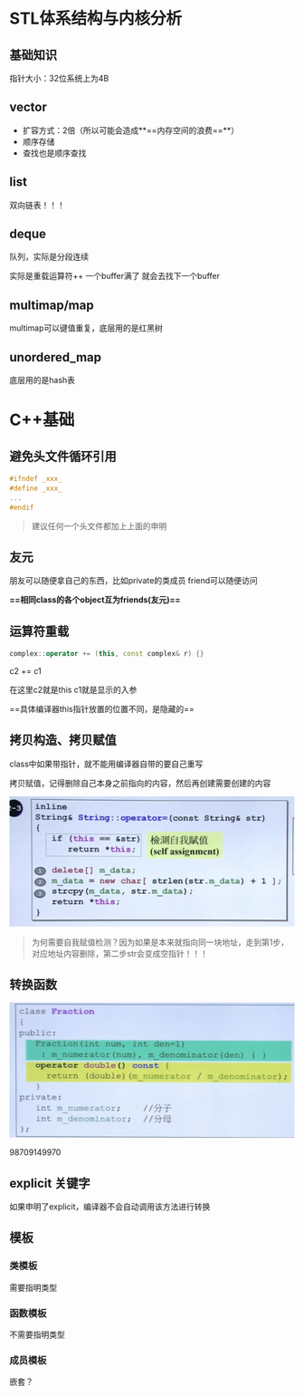 # STL体系结构与内核分析

## 基础知识 

指针大小：32位系统上为4B

## vector

* 扩容方式：2倍（所以可能会造成**==内存空间的浪费==**）
* 顺序存储
* 查找也是顺序查找

## list

双向链表！！！



## deque

队列，实际是分段连续

实际是重载运算符++  一个buffer满了 就会去找下一个buffer



## multimap/map

multimap可以键值重复，底层用的是红黑树

## unordered_map

底层用的是hash表

# C++基础

##   避免头文件循环引用

```C++
#ifndef _xxx_
#define _xxx_
...
#endif
```

> 建议任何一个头文件都加上上面的申明

## 友元

朋友可以随便拿自己的东西，比如private的类成员 friend可以随便访问

**==相同class的各个object互为friends(友元)==**



## 运算符重载

```C++
complex::operator += (this, const complex& r) {}
```

c2 += c1

在这里c2就是this c1就是显示的入参

==具体编译器this指针放置的位置不同，是隐藏的==

## 拷贝构造、拷贝赋值

class中如果带指针，就不能用编译器自带的要自己重写

 拷贝赋值，记得删除自己本身之前指向的内容，然后再创建需要创建的内容 

![image-20210114172903839](C++学习笔记.assets/image-20210114172903839.png)



> 为何需要自我赋值检测？因为如果是本来就指向同一块地址，走到第1步，对应地址内容删除，第二步str会变成空指针！！！

## 转换函数

![image-20210115150751911](C++学习笔记.assets/image-20210115150751911.png)

98709149970

## explicit 关键字

 如果申明了explicit，编译器不会自动调用该方法进行转换 

## 模板

### 类模板

需要指明类型

### 函数模板

不需要指明类型

 ### 成员模板

嵌套？
